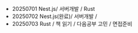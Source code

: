 - 20250701 Nest.js/ 서버개발 / Rust
- 20250702 Nest.js(완료)/ 서버개발 /
- 20250703 Rust / 책 읽기 / 다음공부 고민 / 면접준비